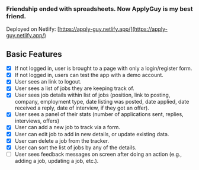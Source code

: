 ### Friendship ended with spreadsheets. Now ApplyGuy is my best friend.

Deployed on Netlify: [https://apply-guy.netlify.app/](https://apply-guy.netlify.app/)

## Basic Features
- [x] If not logged in, user is brought to a page with only a login/register form.
- [x] If not logged in, users can test the app with a demo account.
- [x] User sees an link to logout.
- [x] User sees a list of jobs they are keeping track of.
- [x] User sees job details within list of jobs (position, link to posting, company, employment type, date listing was posted, date applied, date received a reply, date of interview, if they got an offer).
- [x] User sees a panel of their stats (number of applications sent, replies, interviews, offers)
- [x] User can add a new job to track via a form.
- [x] User can edit job to add in new details, or update existing data.
- [x] User can delete a job from the tracker.
- [x] User can sort the list of jobs by any of the details.
- [ ] User sees feedback messages on screen after doing an action (e.g., adding a job, updating a job, etc.).
